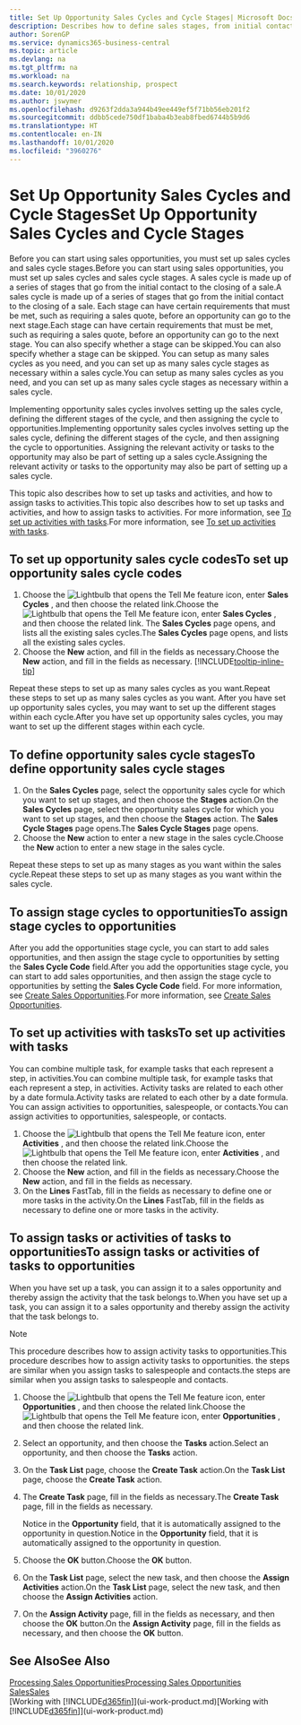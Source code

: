 ```yaml
---
title: Set Up Opportunity Sales Cycles and Cycle Stages| Microsoft Docs
description: Describes how to define sales stages, from initial contact to closing, to create a sales cycle and assign it to opportunities in Business Central.
author: SorenGP
ms.service: dynamics365-business-central
ms.topic: article
ms.devlang: na
ms.tgt_pltfrm: na
ms.workload: na
ms.search.keywords: relationship, prospect
ms.date: 10/01/2020
ms.author: jswymer
ms.openlocfilehash: d9263f2dda3a944b49ee449ef5f71bb56eb201f2
ms.sourcegitcommit: ddbb5cede750df1baba4b3eab8fbed6744b5b9d6
ms.translationtype: HT
ms.contentlocale: en-IN
ms.lasthandoff: 10/01/2020
ms.locfileid: "3960276"
---
```

# <a name="set-up-opportunity-sales-cycles-and-cycle-stages"></a><span data-ttu-id="63c26-103">Set Up Opportunity Sales Cycles and Cycle Stages</span><span class="sxs-lookup"><span data-stu-id="63c26-103">Set Up Opportunity Sales Cycles and Cycle Stages</span></span>
<span data-ttu-id="63c26-104">Before you can start using sales opportunities, you must set up sales cycles and sales cycle stages.</span><span class="sxs-lookup"><span data-stu-id="63c26-104">Before you can start using sales opportunities, you must set up sales cycles and sales cycle stages.</span></span> <span data-ttu-id="63c26-105">A sales cycle is made up of a series of stages that go from the initial contact to the closing of a sale.</span><span class="sxs-lookup"><span data-stu-id="63c26-105">A sales cycle is made up of a series of stages that go from the initial contact to the closing of a sale.</span></span> <span data-ttu-id="63c26-106">Each stage can have certain requirements that must be met, such as requiring a sales quote, before an opportunity can go to the next stage.</span><span class="sxs-lookup"><span data-stu-id="63c26-106">Each stage can have certain requirements that must be met, such as requiring a sales quote, before an opportunity can go to the next stage.</span></span> <span data-ttu-id="63c26-107">You can also specify whether a stage can be skipped.</span><span class="sxs-lookup"><span data-stu-id="63c26-107">You can also specify whether a stage can be skipped.</span></span> <span data-ttu-id="63c26-108">You can setup as many sales cycles as you need, and you can set up as many sales cycle stages as necessary within a sales cycle.</span><span class="sxs-lookup"><span data-stu-id="63c26-108">You can setup as many sales cycles as you need, and you can set up as many sales cycle stages as necessary within a sales cycle.</span></span>

<span data-ttu-id="63c26-109">Implementing opportunity sales cycles involves setting up the sales cycle, defining the different stages of the cycle, and then assigning the cycle to opportunities.</span><span class="sxs-lookup"><span data-stu-id="63c26-109">Implementing opportunity sales cycles involves setting up the sales cycle, defining the different stages of the cycle, and then assigning the cycle to opportunities.</span></span> <span data-ttu-id="63c26-110">Assigning the relevant activity or tasks to the opportunity may also be part of setting up a sales cycle.</span><span class="sxs-lookup"><span data-stu-id="63c26-110">Assigning the relevant activity or tasks to the opportunity may also be part of setting up a sales cycle.</span></span>

<span data-ttu-id="63c26-111">This topic also describes how to set up tasks and activities, and how to assign tasks to activities.</span><span class="sxs-lookup"><span data-stu-id="63c26-111">This topic also describes how to set up tasks and activities, and how to assign tasks to activities.</span></span> <span data-ttu-id="63c26-112">For more information, see [To set up activities with tasks](marketing-how-setup-opportunity-sales-cycles-stages.md#to-set-up-activities-with-tasks).</span><span class="sxs-lookup"><span data-stu-id="63c26-112">For more information, see [To set up activities with tasks](marketing-how-setup-opportunity-sales-cycles-stages.md#to-set-up-activities-with-tasks).</span></span>

## <a name="to-set-up-opportunity-sales-cycle-codes"></a><span data-ttu-id="63c26-113">To set up opportunity sales cycle codes</span><span class="sxs-lookup"><span data-stu-id="63c26-113">To set up opportunity sales cycle codes</span></span>
1. <span data-ttu-id="63c26-114">Choose the ![Lightbulb that opens the Tell Me feature](media/ui-search/search_small.png "Tell me what you want to do") icon, enter **Sales Cycles** , and then choose the related link.</span><span class="sxs-lookup"><span data-stu-id="63c26-114">Choose the ![Lightbulb that opens the Tell Me feature](media/ui-search/search_small.png "Tell me what you want to do") icon, enter **Sales Cycles** , and then choose the related link.</span></span> <span data-ttu-id="63c26-115">The **Sales Cycles** page opens, and lists all the existing sales cycles.</span><span class="sxs-lookup"><span data-stu-id="63c26-115">The **Sales Cycles** page opens, and lists all the existing sales cycles.</span></span>
2. <span data-ttu-id="63c26-116">Choose the **New** action, and fill in the fields as necessary.</span><span class="sxs-lookup"><span data-stu-id="63c26-116">Choose the **New** action, and fill in the fields as necessary.</span></span> [!INCLUDE[tooltip-inline-tip](includes/tooltip-inline-tip_md.md)]

<span data-ttu-id="63c26-117">Repeat these steps to set up as many sales cycles as you want.</span><span class="sxs-lookup"><span data-stu-id="63c26-117">Repeat these steps to set up as many sales cycles as you want.</span></span> <span data-ttu-id="63c26-118">After you have set up opportunity sales cycles, you may want to set up the different stages within each cycle.</span><span class="sxs-lookup"><span data-stu-id="63c26-118">After you have set up opportunity sales cycles, you may want to set up the different stages within each cycle.</span></span>

## <a name="to-define-opportunity-sales-cycle-stages"></a><span data-ttu-id="63c26-119">To define opportunity sales cycle stages</span><span class="sxs-lookup"><span data-stu-id="63c26-119">To define opportunity sales cycle stages</span></span>
1. <span data-ttu-id="63c26-120">On the **Sales Cycles** page, select the opportunity sales cycle for which you want to set up stages, and then choose the **Stages** action.</span><span class="sxs-lookup"><span data-stu-id="63c26-120">On the **Sales Cycles** page, select the opportunity sales cycle for which you want to set up stages, and then choose the **Stages** action.</span></span> <span data-ttu-id="63c26-121">The **Sales Cycle Stages** page opens.</span><span class="sxs-lookup"><span data-stu-id="63c26-121">The **Sales Cycle Stages** page opens.</span></span>
2. <span data-ttu-id="63c26-122">Choose the **New** action to enter a new stage in the sales cycle.</span><span class="sxs-lookup"><span data-stu-id="63c26-122">Choose the **New** action to enter a new stage in the sales cycle.</span></span>

<span data-ttu-id="63c26-123">Repeat these steps to set up as many stages as you want within the sales cycle.</span><span class="sxs-lookup"><span data-stu-id="63c26-123">Repeat these steps to set up as many stages as you want within the sales cycle.</span></span>

## <a name="to-assign-stage-cycles-to-opportunities"></a><span data-ttu-id="63c26-124">To assign stage cycles to opportunities</span><span class="sxs-lookup"><span data-stu-id="63c26-124">To assign stage cycles to opportunities</span></span>
<span data-ttu-id="63c26-125">After you add the opportunities stage cycle, you can start to add sales opportunities, and then assign the stage cycle to opportunities by setting the **Sales Cycle Code** field.</span><span class="sxs-lookup"><span data-stu-id="63c26-125">After you add the opportunities stage cycle, you can start to add sales opportunities, and then assign the stage cycle to opportunities by setting the **Sales Cycle Code** field.</span></span> <span data-ttu-id="63c26-126">For more information, see [Create Sales Opportunities](marketing-how-create-opportunities.md).</span><span class="sxs-lookup"><span data-stu-id="63c26-126">For more information, see [Create Sales Opportunities](marketing-how-create-opportunities.md).</span></span>

## <a name="to-set-up-activities-with-tasks"></a><span data-ttu-id="63c26-127">To set up activities with tasks</span><span class="sxs-lookup"><span data-stu-id="63c26-127">To set up activities with tasks</span></span>
<span data-ttu-id="63c26-128">You can combine multiple task, for example tasks that each represent a step, in activities.</span><span class="sxs-lookup"><span data-stu-id="63c26-128">You can combine multiple task, for example tasks that each represent a step, in activities.</span></span> <span data-ttu-id="63c26-129">Activity tasks are related to each other by a date formula.</span><span class="sxs-lookup"><span data-stu-id="63c26-129">Activity tasks are related to each other by a date formula.</span></span> <span data-ttu-id="63c26-130">You can assign activities to opportunities, salespeople, or contacts.</span><span class="sxs-lookup"><span data-stu-id="63c26-130">You can assign activities to opportunities, salespeople, or contacts.</span></span>

1. <span data-ttu-id="63c26-131">Choose the ![Lightbulb that opens the Tell Me feature](media/ui-search/search_small.png "Tell me what you want to do") icon, enter **Activities** , and then choose the related link.</span><span class="sxs-lookup"><span data-stu-id="63c26-131">Choose the ![Lightbulb that opens the Tell Me feature](media/ui-search/search_small.png "Tell me what you want to do") icon, enter **Activities** , and then choose the related link.</span></span>
2. <span data-ttu-id="63c26-132">Choose the **New** action, and fill in the fields as necessary.</span><span class="sxs-lookup"><span data-stu-id="63c26-132">Choose the **New** action, and fill in the fields as necessary.</span></span>
3. <span data-ttu-id="63c26-133">On the **Lines** FastTab, fill in the fields as necessary to define one or more tasks in the activity.</span><span class="sxs-lookup"><span data-stu-id="63c26-133">On the **Lines** FastTab, fill in the fields as necessary to define one or more tasks in the activity.</span></span>

## <a name="to-assign-tasks-or-activities-of-tasks-to-opportunities"></a><span data-ttu-id="63c26-134">To assign tasks or activities of tasks to opportunities</span><span class="sxs-lookup"><span data-stu-id="63c26-134">To assign tasks or activities of tasks to opportunities</span></span>
<span data-ttu-id="63c26-135">When you have set up a task, you can assign it to a sales opportunity and thereby assign the activity that the task belongs to.</span><span class="sxs-lookup"><span data-stu-id="63c26-135">When you have set up a task, you can assign it to a sales opportunity and thereby assign the activity that the task belongs to.</span></span>

> [!NOTE]  
>   <span data-ttu-id="63c26-136">This procedure describes how to assign activity tasks to opportunities.</span><span class="sxs-lookup"><span data-stu-id="63c26-136">This procedure describes how to assign activity tasks to opportunities.</span></span> <span data-ttu-id="63c26-137">the steps are similar when you assign tasks to salespeople and contacts.</span><span class="sxs-lookup"><span data-stu-id="63c26-137">the steps are similar when you assign tasks to salespeople and contacts.</span></span>

1. <span data-ttu-id="63c26-138">Choose the ![Lightbulb that opens the Tell Me feature](media/ui-search/search_small.png "Tell me what you want to do") icon, enter **Opportunities** , and then choose the related link.</span><span class="sxs-lookup"><span data-stu-id="63c26-138">Choose the ![Lightbulb that opens the Tell Me feature](media/ui-search/search_small.png "Tell me what you want to do") icon, enter **Opportunities** , and then choose the related link.</span></span>
2. <span data-ttu-id="63c26-139">Select an opportunity, and then choose the **Tasks** action.</span><span class="sxs-lookup"><span data-stu-id="63c26-139">Select an opportunity, and then choose the **Tasks** action.</span></span>
3. <span data-ttu-id="63c26-140">On the **Task List** page, choose the **Create Task** action.</span><span class="sxs-lookup"><span data-stu-id="63c26-140">On the **Task List** page, choose the **Create Task** action.</span></span>
4.  <span data-ttu-id="63c26-141">The **Create Task** page, fill in the fields as necessary.</span><span class="sxs-lookup"><span data-stu-id="63c26-141">The **Create Task** page, fill in the fields as necessary.</span></span>

    <span data-ttu-id="63c26-142">Notice in the **Opportunity** field, that it is automatically assigned to the opportunity in question.</span><span class="sxs-lookup"><span data-stu-id="63c26-142">Notice in the **Opportunity** field, that it is automatically assigned to the opportunity in question.</span></span>
5. <span data-ttu-id="63c26-143">Choose the **OK** button.</span><span class="sxs-lookup"><span data-stu-id="63c26-143">Choose the **OK** button.</span></span>
6. <span data-ttu-id="63c26-144">On the **Task List** page, select the new task, and then choose the **Assign Activities** action.</span><span class="sxs-lookup"><span data-stu-id="63c26-144">On the **Task List** page, select the new task, and then choose the **Assign Activities** action.</span></span>
7. <span data-ttu-id="63c26-145">On the **Assign Activity** page, fill in the fields as necessary, and then choose the **OK** button.</span><span class="sxs-lookup"><span data-stu-id="63c26-145">On the **Assign Activity** page, fill in the fields as necessary, and then choose the **OK** button.</span></span>

## <a name="see-also"></a><span data-ttu-id="63c26-146">See Also</span><span class="sxs-lookup"><span data-stu-id="63c26-146">See Also</span></span>
[<span data-ttu-id="63c26-147">Processing Sales Opportunities</span><span class="sxs-lookup"><span data-stu-id="63c26-147">Processing Sales Opportunities</span></span>](marketing-processing-sales-opportunities.md)  
[<span data-ttu-id="63c26-148">Sales</span><span class="sxs-lookup"><span data-stu-id="63c26-148">Sales</span></span>](sales-manage-sales.md)  
<span data-ttu-id="63c26-149">[Working with [!INCLUDE[d365fin](includes/d365fin_md.md)]](ui-work-product.md)</span><span class="sxs-lookup"><span data-stu-id="63c26-149">[Working with [!INCLUDE[d365fin](includes/d365fin_md.md)]](ui-work-product.md)</span></span>
